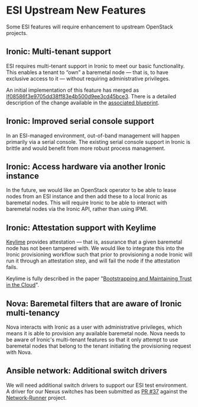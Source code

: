 # ESI Upstream New Features

Some ESI features will require enhancement to upstream OpenStack projects.

## Ironic: Multi-tenant support

ESI requires multi-tenant support in Ironic to meet our basic functionality. This enables a tenant to “own” a baremetal node — that is, to have exclusive access to it — without requiring administrative privileges.

An initial implementation of this feature has merged as [If08586f3e9705dd38ff83e4b500d9ee3cd45bce3][]. There is a detailed description of the change available in the [associated blueprint][I1e898f7b9791aa579a733996711945e273ef6a4a].

[If08586f3e9705dd38ff83e4b500d9ee3cd45bce3]: https://review.opendev.org/#/q/If08586f3e9705dd38ff83e4b500d9ee3cd45bce3
[I1e898f7b9791aa579a733996711945e273ef6a4a]: https://review.opendev.org/#/q/I1e898f7b9791aa579a733996711945e273ef6a4a

## Ironic: Improved serial console support

In an ESI-managed environment, out-of-band management will happen primarily via a serial console. The existing serial console support in Ironic is brittle and would benefit from more robust process management.

## Ironic: Access hardware via another Ironic instance

In the future, we would like an OpenStack operator to be able to lease nodes from an ESI instance and then add these to a local Ironic as baremetal nodes. This will require Ironic to be able to interact with baremetal nodes via the Ironic API, rather than using IPMI.

## Ironic: Attestation support with Keylime

[Keylime][] provides attestation — that is, assurance that a given baremetal node has not been tampered with. We would like to integrate this into the Ironic provisioning workflow such that prior to provisioning a node Ironic will run it through an attestation step, and will fail the node if the attestation fails.

Keylime is fully described in the paper "[Bootstrapping and Maintaining Trust in the Cloud][tci-acm]".

[keylime]: https://github.com/keylime/keylime
[tci-acm]: https://github.com/keylime/keylime/blob/master/doc/tci-acm.pdf

## Nova: Baremetal filters that are aware of Ironic multi-tenancy

Nova interacts with Ironic as a user with administrative privileges, which means it is able to provision any available baremetal node. Nova needs to be aware of Ironic's multi-tenant features so that it only attempt to use baremetal nodes that belong to the tenant initiating the provisioning request with Nova.

## Ansible network: Additional switch drivers

We will need additional switch drivers to support our ESI test environment. A driver for our Nexus switches has been submitted as [PR #37][] against the [Network-Runner][] project.

[pr #37]: https://github.com/ansible-network/network-runner/pull/37
[network-runner]: https://github.com/ansible-network/network-runner
